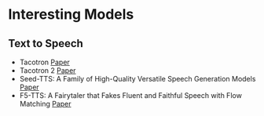 # Interesting Models
## Text to Speech
- Tacotron [Paper](https://arxiv.org/pdf/1703.10135)
- Tacotron 2 [Paper](https://arxiv.org/pdf/1712.05884)
- Seed-TTS: A Family of High-Quality Versatile Speech Generation Models [Paper](https://arxiv.org/abs/2406.02430)
- F5-TTS: A Fairytaler that Fakes Fluent and Faithful Speech with Flow Matching [Paper](https://arxiv.org/abs/2410.06885)
